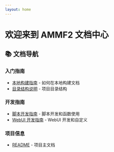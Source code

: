 ```yaml
---
layout: home
---
```


# 欢迎来到 AMMF2 文档中心

## 📚 文档导航

### 入门指南
- [本地构建指南](local-build-guide.md) - 如何在本地构建文档
- [目录结构说明](directory.md) - 项目目录结构

### 开发指南
- [脚本开发指南](script.md) - 脚本开发和函数使用
- [WebUI 开发指南](webui.md) - WebUI 开发和自定义

### 项目信息
- [README](README.md) - 项目主文档